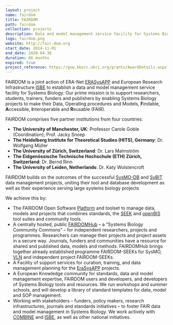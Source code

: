 ```yaml
---
layout: project
name: fairdom
title: FAIRDOM
path: fairdom
collection: projects
description: Data and model management service facility for Systems Biology
logo: fairdom.png
website: http://fair-dom.org
start_date: 2014-11-01
end_date: 2020-04-30
duration: 66 months
expired: true
project_reference: https://gow.bbsrc.ukri.org/grants/AwardDetails.aspx?FundingReference=BB/M013189/1
---
```


FAIRDOM is a joint action of ERA-Net
[ERASysAPP](http://fair-dom.org/erasysapp) and European Research
Infrastructure [ISBE](http://project.isbe.eu/) to establish a data and
model management service facility for Systems Biology.  Our prime
mission is to support researchers, students, trainers, funders and
publishers by enabling Systems Biology projects to make their Data,
Operating procedures and Models, **F**indable, **A**ccessible, **I**nteroperable
and **R**eusable (FAIR).


FAIRDOM comprises five partner institutions from four countries:​

* **The University of Manchester, UK**: Professor Carole Goble (Coordination); Prof. Jacky Snoep
* **The Heidelberg Institute for Theoretical Studies (HITS), Germany**: Dr. Wolfgang Müller
* **The University of Zürich, Switzerland**: Dr. Lars Malmström
* **The Eidgenössische Technische Hochschule (ETH) Zürich, Switzerland**: Dr. Bernd Rinn
* **The University of Leiden, Netherlands**: Dr. Katy Wolstencroft

FAIRDOM builds on the outcomes of the successful [SysMO-DB](http://sysmo-db.org/) and [SyBIT](http://www.sybit.net/) data management projects, uniting their tool and database development as well as their experience serving large systems biology projects

We achieve this by:

* The FAIRDOM Open Software [Platform](http://fair-dom.org/platform/) and toolset to manage data, models and projects that combines standards, the [SEEK](/products/seek/) and [openBIS](http://fair-dom.org/platform/openbis/) tool suites and community tools.
* A centrally hosted, public [FAIRDOMHub](https://fairdomhub.org/) – a “Systems Biology Community Commons” – for independent researchers, projects and programmes.  Researchers can manage their projects and project assets in a secure way. Journals, funders and communities have a resource for shared and published data, models and methods. FAIRDOMHub brings together already established programme FAIRDOM-SEEKs for SysMO, [VLN](http://www.virtual-liver.de/) and independent project FAIRDOM-SEEKs.
* A Facility of support services for curation, training, and data management planning for the [EraSysAPP](https://www.erasysapp.eu/) projects.
* A European Knowledge community for standards, data and model management expertise, FAIRDOM users and developers, and developers of Systems Biology tools and resources. We run workshops and summer schools, and will develop a library of standard templates for data, model and SOP management.
* Working with stakeholders – funders, policy makers, research infrastructures, journals and standards initiatives – to foster FAIR data and model management in Systems Biology. We work actively with [COMBINE](http://co.mbine.org/) and [ISBE](http://project.isbe.eu/), as well as other national initiatives.
